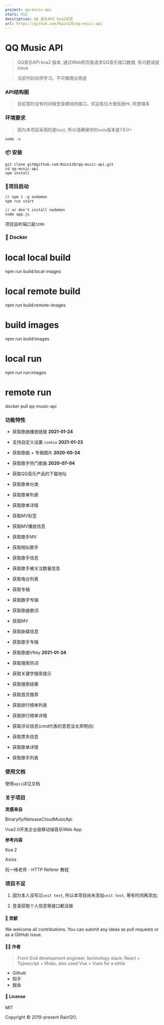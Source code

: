 ```yaml
---
project: qq-music-api
stars: 912
description: QQ 音乐API koa2实现
url: https://github.com/Rain120/qq-music-api
---
```


QQ Music API
============

  
  

> QQ音乐API koa2 版本, 通过Web网页版请求QQ音乐接口数据, 有问题请提 issue

> 当前代码仅供学习，不可做商业用途

### API结构图

> 目前暂时没有时间做登录模块的接口，欢迎各位大佬给我`PR`, 阿里嘎多

### 环境要求

> 因为本项目采用的是`koa2`, 所以请确保你的`node`版本是7.6.0+

```
node -v
```

### 📦 安装

```
git clone git@github.com:Rain120/qq-music-api.git
cd qq-music-api
npm install
```

### 🔨项目启动

```
// npm i -g nodemon
npm run start

// or don't install nodemon
node app.js
```

项目监听端口是`3200`

### 🐳 Docker

# local local build
npm run build:local-images

# local remote build
npm run build:remote-images

# build images
npm run build:images

# local run
npm run run:images

# remote run
docker pull qq-music-api

### 功能特性

-   获取歌曲播放链接 **2021-01-24**
    
-   支持自定义设置 `cookie` **2021-01-23**
    
-   获取歌曲 + 专辑图片 **2020-05-24**
    
-   获取歌手热门歌曲 **2020-07-04**
    
-   获取QQ音乐产品的下载地址
    
-   获取歌单分类
    
-   获取歌单列表
    
-   获取歌单详情
    
-   获取MV标签
    
-   获取MV播放信息
    
-   获取歌手MV
    
-   获取相似歌手
    
-   获取歌手信息
    
-   获取歌手被关注数量信息
    
-   获取电台列表
    
-   获取专辑
    
-   获取数字专辑
    
-   获取歌曲歌词
    
-   获取MV
    
-   获取新碟信息
    
-   获取歌手专辑
    
-   获取歌曲VKey **2021-01-24**
    
-   获取搜索热词
    
-   获取关键字搜索提示
    
-   获取搜索结果
    
-   获取首页推荐
    
-   获取排行榜单列表
    
-   获取排行榜单详情
    
-   获取评论信息(cmd代表的意思没太弄明白)
    
-   获取票务信息
    
-   获取歌单详情
    
-   获取歌手列表
    

### 使用文档

使用`apis`详见文档

### 关于项目

**灵感来自**

Binaryify/NeteaseCloudMusicApi

Vue2.0开发企业级移动端音乐Web App

**参考内容**

Koa 2

Axios

阮一峰老师 - HTTP Referer 教程

### 项目不足

1.  因为本人没写过`unit test`, 所以本项目尚未添加`unit test`, 等有时间再添加;
    
2.  登录获取个人信息等接口都没做
    

#### 🤝 贡献

We welcome all contributions. You can submit any ideas as pull requests or as a GitHub issue.

#### 👨‍🏭 作者

> Front-End development engineer, technology stack: React + Typescript + Mobx, also used Vue + Vuex for a while

-   Github
-   知乎
-   掘金

#### 📝 License

MIT

Copyright © 2019-present Rain120.
